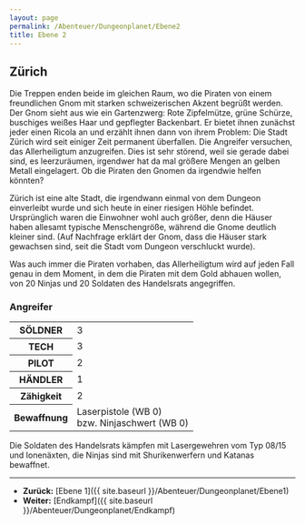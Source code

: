 ```yaml
---
layout: page
permalink: /Abenteuer/Dungeonplanet/Ebene2
title: Ebene 2
---
```




## Zürich

Die Treppen enden beide im gleichen Raum, wo die Piraten von einem freundlichen Gnom mit starken schweizerischen Akzent begrüßt werden. Der Gnom sieht aus wie ein Gartenzwerg: Rote Zipfelmütze, grüne Schürze, buschiges weißes Haar und gepflegter Backenbart. Er bietet ihnen zunächst jeder einen Ricola an und erzählt ihnen dann von ihrem Problem: Die Stadt Zürich wird seit einiger Zeit permanent überfallen. Die Angreifer versuchen, das Allerheiligtum anzugreifen. Dies ist sehr störend, weil sie gerade dabei sind, es leerzuräumen, irgendwer hat da mal größere Mengen an gelben Metall eingelagert. Ob die Piraten den Gnomen da irgendwie helfen könnten?

Zürich ist eine alte Stadt, die irgendwann einmal von dem Dungeon einverleibt wurde und sich heute in einer riesigen Höhle befindet. Ursprünglich waren die Einwohner wohl auch größer, denn die Häuser haben allesamt typische Menschengröße, während die Gnome deutlich kleiner sind. (Auf Nachfrage erklärt der Gnom, dass die Häuser stark gewachsen sind, seit die Stadt vom Dungeon verschluckt wurde).

Was auch immer die Piraten vorhaben, das Allerheiligtum wird auf jeden Fall genau in dem Moment, in dem die Piraten mit dem Gold abhauen wollen, von 20 Ninjas und 20 Soldaten des Handelsrats angegriffen.

### Angreifer

<table>
<tbody>
<tr><th>SÖLDNER</th><td>3</td></tr>
<tr><th>TECH</th><td>3</td></tr>
<tr><th>PILOT</th><td>2</td></tr>
<tr><th>HÄNDLER</th><td>1</td></tr>
<tr><th>Zähigkeit</th><td>2</td></tr>
<tr><th>Bewaffnung</th><td>Laserpistole (WB 0)<br/>
bzw. Ninjaschwert (WB 0)</td></tr>
</tbody>
</table>

Die Soldaten des Handelsrats kämpfen mit Lasergewehren vom Typ 08/15 und Ionenäxten, die Ninjas sind mit Shurikenwerfern und Katanas bewaffnet.

***

- **Zurück:** [Ebene 1]({{ site.baseurl }}/Abenteuer/Dungeonplanet/Ebene1)
- **Weiter:** [Endkampf]({{ site.baseurl }}/Abenteuer/Dungeonplanet/Endkampf)
